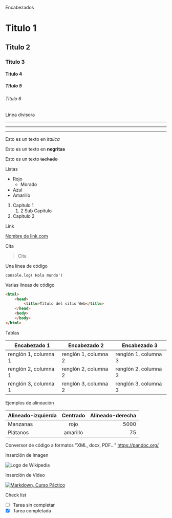 <!-- Encabezados -->
Encabezados

# Titulo 1
## Titulo 2
### Titulo 3
#### Titulo 4
##### Titulo 5
###### Titulo 6


<!-- Linea divisora -->
Línea divisora
___
* * *
- - -

<!-- Italica -->
Esto es un texto en *italica*

<!-- Strong -->
Esto es un texto en **negritas**

<!-- Strike throuhg -->
Esto es un texto ~~tachado~~

<!-- Listas -->
Listas

* Rojo
    * Morado
* Azul
* Amarillo


1. Capitulo 1
    1. 2 Sub Capitulo
2. Capitulo 2
<!-- Link -->
Link

[Nombre de link.com](https://www.faztweb.com "Descripcion al pasar el mouse")

<!-- Cita -->
Cita

>Cita

<!-- Una linea de código -->
Una línea de código

`console.log('Hola mundo')`

<!-- Varias lineas de código -->
Varias lineas de código

```html <!-- Indicación tipo de codificación -->
<html>
    <head>
        <title>Título del sitio Web</title>
    </head>
    <body>
    </body>
</html>
```

<!-- Tablas -->
Tablas

| Encabezado 1 | Encabezado 2 | Encabezado 3 |
| --------- | --------- | --------- |
| renglón 1, columna 1 | renglón 1, columna 2 | renglón 1, columna 3|
| renglón 2, columna 1 | renglón 2, columna 2 | renglón 2, columna 3|
| renglón 3, columna 1 | renglón 3, columna 2 | renglón 3, columna 3|

Ejemplos de alineación

| Alineado-izquierda | Centrado | Alineado-derecha |
| :-------- | :-------: | --------: |
| Manzanas | rojo | 5000 |
| Plátanos | amarillo | 75 |

Conversor de código a formatos "XML, docx, PDF..." 
https://pandoc.org/

<!-- Inserción de Imágenes -->
Inserción de  Imagen

![Logo de Wikipedia](https://upload.wikimedia.org/wikipedia/en/8/80/Wikipedia-logo-v2.svg "Wikipedia logo")

<!-- Inserción de Videos -->
Inserción de Video

[![Markdown, Curso Páctico](http://img.youtube.com/vi/oxaH9CFpeEE/0.jpg)](http://www.youtube.com/watch?v=oxaH9CFpeEE "Tutorial Markdown")

<!-- GitHub Markdown -->
Check list

* [ ] Tarea sin completar
* [x] Tarea completada